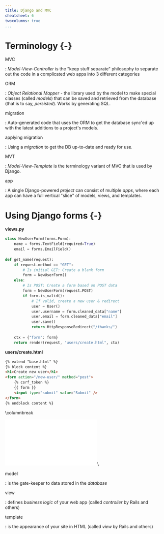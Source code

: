 ```yaml
---
title: Django and MVC
cheatsheet: 6
twocolumns: true
...
```



# Terminology {-}

MVC

:   *Model-View-Controller* is the "keep stuff separate" philosophy to separate
out the code in a complicated web apps into 3 different categories

ORM

:   *Object Relational Mapper* - the library used by the model to make special
classes (called *models*) that can be saved and retrieved from the database
(that is to say, *persisted*). Works by generating SQL.


migration

:   Auto-generated code that uses the ORM to get the database sync'ed up with
the latest additions to a project's models.

applying migration

:   Using a *migration* to get the DB up-to-date and ready for use.


MVT

:   *Model-View-Template* is the terminology variant of MVC that is used by
Django.


app

:   A single Django-powered *project* can consist of multiple *apps*, where
each app can have a full vertical "slice" of models, views, and templates.

# Using Django forms {-}

**views.py**

```python
class NewUserForm(forms.Form):
	name = forms.TextField(required=True)
	email = forms.EmailField()

def get_name(request):
    if request.method == "GET":
        # Is initial GET: Create a blank form
        form = NewUserForm()
    else:
        # Is POST: Create a form based on POST data
        form = NewUserForm(request.POST)
        if form.is_valid():
            # If valid, create a new user & redirect
            user = User()
            user.username = form.cleaned_data["name"]
            user.email = form.cleaned_data["email"]
            user.save()
            return HttpResponseRedirect("/thanks/")

    ctx = {"form": form}
    return render(request, "users/create.html", ctx)
```

**users/create.html**

```html
{% extend "base.html" %}
{% block content %}
<h1>Create new user</h1>
<form action="/new-user/" method="post">
    {% csrf_token %}
    {{ form }}
    <input type="submit" value="Submit" />
</form>
{% endblock content %}
```

\columnbreak

![model view template](./cheatsheets/images/model_view_template.pdf)\ 

model

:   is the gate-keeper to data stored in the *database*

view

:   defines *business logic* of your web app (called *controller* by Rails and others)

template

:   is the appearance of your site in HTML (called *view* by Rails and others)


